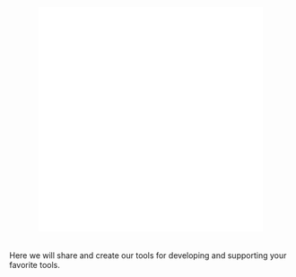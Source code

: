
<div align="center">
  <a href="">
    <img src="../18703370_transparent_1.png" width="400" alt="Logo">
  </a>
</div>

<br>


Here we will share and create our tools for developing and supporting your favorite tools.
